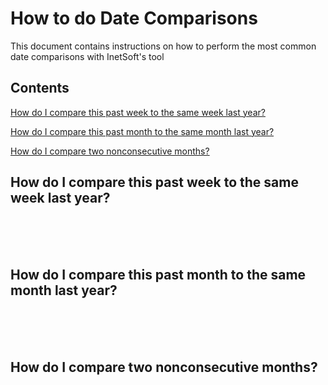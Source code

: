 # How to do Date Comparisons

This document contains instructions on how to perform the most common date comparisons with InetSoft's tool


## Contents
[How do I compare this past week to the same week last year?](#week)

[How do I compare this past month to the same month last year?](#month)

[How do I compare two nonconsecutive months?](#nonconsecutive)







## How do I compare this past week to the same week last year? <a name="week"></a>







<br/><br/><br/>

















## How do I compare this past month to the same month last year? <a name="month"></a>







<br/><br/><br/>

















## How do I compare two nonconsecutive months?<a name="nonconsecutive"></a>












